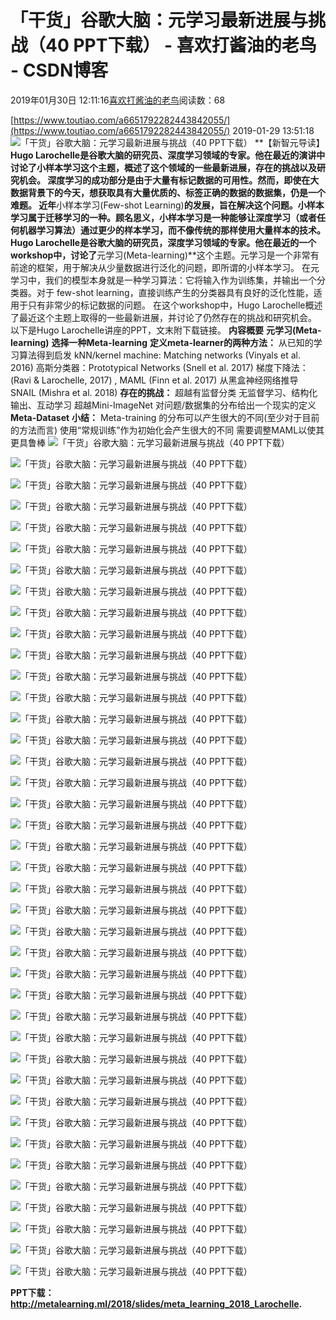 
# 「干货」谷歌大脑：元学习最新进展与挑战（40 PPT下载） - 喜欢打酱油的老鸟 - CSDN博客


2019年01月30日 12:11:16[喜欢打酱油的老鸟](https://me.csdn.net/weixin_42137700)阅读数：68


[https://www.toutiao.com/a6651792282443842055/](https://www.toutiao.com/a6651792282443842055/)
2019-01-29 13:51:18
![「干货」谷歌大脑：元学习最新进展与挑战（40 PPT下载）](http://p1.pstatp.com/large/pgc-image/d40cce2768cf4b768ccc618af28426af)
**【新智元导读】**Hugo Larochelle是谷歌大脑的研究员、深度学习领域的专家。他在最近的演讲中讨论了小样本学习这个主题，概述了这个领域的一些最新进展，存在的挑战以及研究机会。
深度学习的成功部分是由于大量有标记数据的可用性。然而，即使在大数据背景下的今天，想获取具有大量优质的、标签正确的数据的数据集，仍是一个难题。
近年**小样本学习(Few-shot Learning)**的发展，旨在解决这个问题。小样本学习属于迁移学习的一种。顾名思义，小样本学习是一种能够让深度学习（或者任何机器学习算法）通过更少的样本学习，而不像传统的那样使用大量样本的技术。
**Hugo Larochelle**是谷歌大脑的研究员，深度学习领域的专家。他在最近的一个workshop中，讨论了**元学习(Meta-learning)**这个主题。元学习是一个非常有前途的框架，用于解决从少量数据进行泛化的问题，即所谓的小样本学习。
在元学习中，我们的模型本身就是一种学习算法：它将输入作为训练集，并输出一个分类器。对于 few-shot learning，直接训练产生的分类器具有良好的泛化性能，适用于只有非常少的标记数据的问题。
在这个workshop中，Hugo Larochelle概述了最近这个主题上取得的一些最新进展，并讨论了仍然存在的挑战和研究机会。
以下是Hugo Larochelle讲座的PPT，文末附下载链接。
**内容概要**
**元学习(Meta-learning)**
**选择一种Meta-learning**
**定义meta-learner的两种方法：**
从已知的学习算法得到启发
kNN/kernel machine: Matching networks (Vinyals et al. 2016)
高斯分类器：Prototypical Networks (Snell et al. 2017)
梯度下降法：(Ravi & Larochelle, 2017) , MAML (Finn et al. 2017)
从黑盒神经网络推导
SNAIL (Mishra et al. 2018)
**存在的挑战：**
超越有监督分类
无监督学习、结构化输出、互动学习
超越Mini-ImageNet
对问题/数据集的分布给出一个现实的定义
**Meta-Dataset**
**小结：**
Meta-training 的分布可以产生很大的不同(至少对于目前的方法而言)
使用“常规训练”作为初始化会产生很大的不同
需要调整MAML以使其更具鲁棒
![「干货」谷歌大脑：元学习最新进展与挑战（40 PPT下载）](http://p9.pstatp.com/large/pgc-image/a07d3545d8384a608e81bbff9e041eba)

![「干货」谷歌大脑：元学习最新进展与挑战（40 PPT下载）](http://p1.pstatp.com/large/pgc-image/fe2b697957c641fda201278eda8abba4)

![「干货」谷歌大脑：元学习最新进展与挑战（40 PPT下载）](http://p3.pstatp.com/large/pgc-image/cb2fa107896f4fc099b52484d95341e9)

![「干货」谷歌大脑：元学习最新进展与挑战（40 PPT下载）](http://p9.pstatp.com/large/pgc-image/4a680a6ae3cd46aa82b0d0fcae873d44)

![「干货」谷歌大脑：元学习最新进展与挑战（40 PPT下载）](http://p9.pstatp.com/large/pgc-image/4a680a6ae3cd46aa82b0d0fcae873d44)

![「干货」谷歌大脑：元学习最新进展与挑战（40 PPT下载）](http://p1.pstatp.com/large/pgc-image/3fce754bd0fd4d57bac944d7d3facd2e)

![「干货」谷歌大脑：元学习最新进展与挑战（40 PPT下载）](http://p1.pstatp.com/large/pgc-image/85d2a13ff63b48da8c108e72522e22d6)

![「干货」谷歌大脑：元学习最新进展与挑战（40 PPT下载）](http://p1.pstatp.com/large/pgc-image/30a7ec8bbd8d4bf084a8e224e69c5f48)

![「干货」谷歌大脑：元学习最新进展与挑战（40 PPT下载）](http://p1.pstatp.com/large/pgc-image/49142a9b5af649c69b78a70a2fbf891a)

![「干货」谷歌大脑：元学习最新进展与挑战（40 PPT下载）](http://p1.pstatp.com/large/pgc-image/6e2a46d981de4b3686bc312e1c67bd38)

![「干货」谷歌大脑：元学习最新进展与挑战（40 PPT下载）](http://p3.pstatp.com/large/pgc-image/354f25c26c624b65bf6985d0dbb1c868)

![「干货」谷歌大脑：元学习最新进展与挑战（40 PPT下载）](http://p1.pstatp.com/large/pgc-image/944cb8e4272a4825bd6c8fda05dd5822)

![「干货」谷歌大脑：元学习最新进展与挑战（40 PPT下载）](http://p1.pstatp.com/large/pgc-image/417b38a78a2848789456b1a8b53b7860)

![「干货」谷歌大脑：元学习最新进展与挑战（40 PPT下载）](http://p3.pstatp.com/large/pgc-image/e3c67ed3e85d4a748f7c0d1b7109813b)

![「干货」谷歌大脑：元学习最新进展与挑战（40 PPT下载）](http://p9.pstatp.com/large/pgc-image/b8d6c8829284475f9c9ae3d91aa7a20c)

![「干货」谷歌大脑：元学习最新进展与挑战（40 PPT下载）](http://p9.pstatp.com/large/pgc-image/85a9d64994ef46ada048a9cb0d289249)

![「干货」谷歌大脑：元学习最新进展与挑战（40 PPT下载）](http://p1.pstatp.com/large/pgc-image/a91fea83b4a84ef8ada1ea14cec6ff2d)

![「干货」谷歌大脑：元学习最新进展与挑战（40 PPT下载）](http://p1.pstatp.com/large/pgc-image/27d0ba4e7ba14023b4c85405a3938906)

![「干货」谷歌大脑：元学习最新进展与挑战（40 PPT下载）](http://p1.pstatp.com/large/pgc-image/1dbc10ed0ffe44a4a9af217d5c57b4be)

![「干货」谷歌大脑：元学习最新进展与挑战（40 PPT下载）](http://p1.pstatp.com/large/pgc-image/ec54b1e3fb9d4a82bfe3396bcf22f340)

![「干货」谷歌大脑：元学习最新进展与挑战（40 PPT下载）](http://p3.pstatp.com/large/pgc-image/9d08f994b3204d1287644b00861355ed)

![「干货」谷歌大脑：元学习最新进展与挑战（40 PPT下载）](http://p1.pstatp.com/large/pgc-image/436ab1d3873d43318771cc1a584f38d2)

![「干货」谷歌大脑：元学习最新进展与挑战（40 PPT下载）](http://p1.pstatp.com/large/pgc-image/21910f4bdbc74e12898bece4b93a79db)

![「干货」谷歌大脑：元学习最新进展与挑战（40 PPT下载）](http://p3.pstatp.com/large/pgc-image/ed800850bf164084a9a79b6aed7da3dc)

![「干货」谷歌大脑：元学习最新进展与挑战（40 PPT下载）](http://p1.pstatp.com/large/pgc-image/c7916b9f1e554daeb5b7de4762cddd67)

![「干货」谷歌大脑：元学习最新进展与挑战（40 PPT下载）](http://p1.pstatp.com/large/pgc-image/dd55f246e4564d6695671c16549b6e5a)

![「干货」谷歌大脑：元学习最新进展与挑战（40 PPT下载）](http://p3.pstatp.com/large/pgc-image/6fd33463b75f41d8b167725e63eefad6)

![「干货」谷歌大脑：元学习最新进展与挑战（40 PPT下载）](http://p3.pstatp.com/large/pgc-image/2d59b6d9fd4d42bc8f8a4d58f562c23d)

![「干货」谷歌大脑：元学习最新进展与挑战（40 PPT下载）](http://p3.pstatp.com/large/pgc-image/cb363567c0534fce83a77078618f8399)

![「干货」谷歌大脑：元学习最新进展与挑战（40 PPT下载）](http://p3.pstatp.com/large/pgc-image/e3368d093cfd4aa189b026a4397af3fe)

![「干货」谷歌大脑：元学习最新进展与挑战（40 PPT下载）](http://p1.pstatp.com/large/pgc-image/82c552f77228470b9d8909d7205604c4)

![「干货」谷歌大脑：元学习最新进展与挑战（40 PPT下载）](http://p1.pstatp.com/large/pgc-image/c0ba2735bf0c47a5b873a52429963474)

![「干货」谷歌大脑：元学习最新进展与挑战（40 PPT下载）](http://p3.pstatp.com/large/pgc-image/c03dad527a9b49bb822ef027d1bd3010)

![「干货」谷歌大脑：元学习最新进展与挑战（40 PPT下载）](http://p1.pstatp.com/large/pgc-image/a88a07598de34566a6f644832b0ee103)

![「干货」谷歌大脑：元学习最新进展与挑战（40 PPT下载）](http://p1.pstatp.com/large/pgc-image/566cbcc02f5e4144980759c82959a75c)

![「干货」谷歌大脑：元学习最新进展与挑战（40 PPT下载）](http://p3.pstatp.com/large/pgc-image/b16ce214e6254c298b63b06100e55340)

![「干货」谷歌大脑：元学习最新进展与挑战（40 PPT下载）](http://p3.pstatp.com/large/pgc-image/c0cbe8b822fa44c795219b5295c62f2d)

![「干货」谷歌大脑：元学习最新进展与挑战（40 PPT下载）](http://p1.pstatp.com/large/pgc-image/d2f18018b3984e38b5095685de0b4d46)

![「干货」谷歌大脑：元学习最新进展与挑战（40 PPT下载）](http://p3.pstatp.com/large/pgc-image/0be5cb4823e342c88ebe63c344f66bbd)

![「干货」谷歌大脑：元学习最新进展与挑战（40 PPT下载）](http://p1.pstatp.com/large/pgc-image/7ff7178d13a347e7a604fdfd737da069)

**PPT下载：**
**http://metalearning.ml/2018/slides/meta_learning_2018_Larochelle.**

